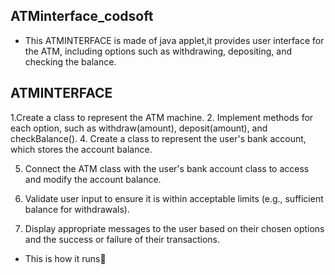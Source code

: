 ## ATMinterface_codsoft
* This ATMINTERFACE is made of java applet,it provides user interface for the ATM, including options such as withdrawing, depositing, and
checking the balance.
## ATMINTERFACE
1.Create a class to represent the ATM machine.
2. Implement methods for each option, such as withdraw(amount), deposit(amount), and
checkBalance().
4. Create a class to represent the user's bank account, which stores the account balance.
   
5. Connect the ATM class with the user's bank account class to access and modify the account
balance.
6. Validate user input to ensure it is within acceptable limits (e.g., sufficient balance for withdrawals).

7. Display appropriate messages to the user based on their chosen options and the success or failure
of their transactions.

* This is how it runs👀
